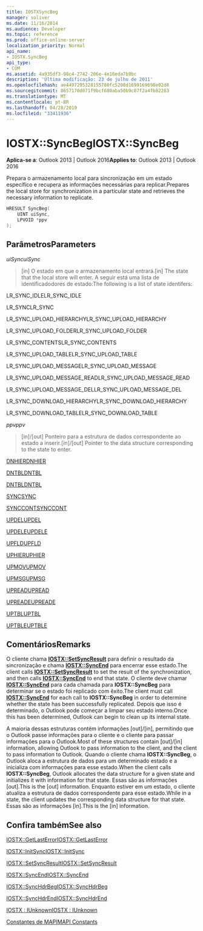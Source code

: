 ```yaml
---
title: IOSTXSyncBeg
manager: soliver
ms.date: 11/16/2014
ms.audience: Developer
ms.topic: reference
ms.prod: office-online-server
localization_priority: Normal
api_name:
- IOSTX.SyncBeg
api_type:
- COM
ms.assetid: 4a935df3-98c4-2742-206e-4e16eda7b9bc
description: 'Última modificação: 23 de julho de 2011'
ms.openlocfilehash: ae4497295328155780fc5208d1699169698e02d8
ms.sourcegitcommit: 8657170d071f9bcf680aba50b9c07f2a4fb82283
ms.translationtype: MT
ms.contentlocale: pt-BR
ms.lasthandoff: 04/28/2019
ms.locfileid: "33411936"
---
```

# <a name="iostxsyncbeg"></a><span data-ttu-id="b437f-103">IOSTX::SyncBeg</span><span class="sxs-lookup"><span data-stu-id="b437f-103">IOSTX::SyncBeg</span></span>

  
  
<span data-ttu-id="b437f-104">**Aplica-se a**: Outlook 2013 | Outlook 2016</span><span class="sxs-lookup"><span data-stu-id="b437f-104">**Applies to**: Outlook 2013 | Outlook 2016</span></span> 
  
<span data-ttu-id="b437f-105">Prepara o armazenamento local para sincronização em um estado específico e recupera as informações necessárias para replicar.</span><span class="sxs-lookup"><span data-stu-id="b437f-105">Prepares the local store for synchronization in a particular state and retrieves the necessary information to replicate.</span></span>
  
```cpp
HRESULT SyncBeg( 
    UINT uiSync, 
    LPVOID *ppv 
);
```

## <a name="parameters"></a><span data-ttu-id="b437f-106">Parâmetros</span><span class="sxs-lookup"><span data-stu-id="b437f-106">Parameters</span></span>

 <span data-ttu-id="b437f-107">_uiSync_</span><span class="sxs-lookup"><span data-stu-id="b437f-107">_uiSync_</span></span>
  
>  <span data-ttu-id="b437f-108">[in] O estado em que o armazenamento local entrará.</span><span class="sxs-lookup"><span data-stu-id="b437f-108">[in] The state that the local store will enter.</span></span> <span data-ttu-id="b437f-109">A seguir está uma lista de identificadodores de estado:</span><span class="sxs-lookup"><span data-stu-id="b437f-109">The following is a list of state identifers:</span></span> 
    
<span data-ttu-id="b437f-110">LR_SYNC_IDLE</span><span class="sxs-lookup"><span data-stu-id="b437f-110">LR_SYNC_IDLE</span></span>
  
> 
    
<span data-ttu-id="b437f-111">LR_SYNC</span><span class="sxs-lookup"><span data-stu-id="b437f-111">LR_SYNC</span></span>
  
> 
    
<span data-ttu-id="b437f-112">LR_SYNC_UPLOAD_HIERARCHY</span><span class="sxs-lookup"><span data-stu-id="b437f-112">LR_SYNC_UPLOAD_HIERARCHY</span></span>
  
> 
    
<span data-ttu-id="b437f-113">LR_SYNC_UPLOAD_FOLDER</span><span class="sxs-lookup"><span data-stu-id="b437f-113">LR_SYNC_UPLOAD_FOLDER</span></span>
  
> 
    
<span data-ttu-id="b437f-114">LR_SYNC_CONTENTS</span><span class="sxs-lookup"><span data-stu-id="b437f-114">LR_SYNC_CONTENTS</span></span>
  
> 
    
<span data-ttu-id="b437f-115">LR_SYNC_UPLOAD_TABLE</span><span class="sxs-lookup"><span data-stu-id="b437f-115">LR_SYNC_UPLOAD_TABLE</span></span>
  
> 
    
<span data-ttu-id="b437f-116">LR_SYNC_UPLOAD_MESSAGE</span><span class="sxs-lookup"><span data-stu-id="b437f-116">LR_SYNC_UPLOAD_MESSAGE</span></span>
  
> 
    
<span data-ttu-id="b437f-117">LR_SYNC_UPLOAD_MESSAGE_READ</span><span class="sxs-lookup"><span data-stu-id="b437f-117">LR_SYNC_UPLOAD_MESSAGE_READ</span></span>
  
> 
    
<span data-ttu-id="b437f-118">LR_SYNC_UPLOAD_MESSAGE_DEL</span><span class="sxs-lookup"><span data-stu-id="b437f-118">LR_SYNC_UPLOAD_MESSAGE_DEL</span></span>
  
> 
    
<span data-ttu-id="b437f-119">LR_SYNC_DOWNLOAD_HIERARCHY</span><span class="sxs-lookup"><span data-stu-id="b437f-119">LR_SYNC_DOWNLOAD_HIERARCHY</span></span>
  
> 
    
<span data-ttu-id="b437f-120">LR_SYNC_DOWNLOAD_TABLE</span><span class="sxs-lookup"><span data-stu-id="b437f-120">LR_SYNC_DOWNLOAD_TABLE</span></span>
  
> 
    
 <span data-ttu-id="b437f-121">_ppv_</span><span class="sxs-lookup"><span data-stu-id="b437f-121">_ppv_</span></span>
  
>  <span data-ttu-id="b437f-122">[in]/[out] Ponteiro para a estrutura de dados correspondente ao estado a inserir.</span><span class="sxs-lookup"><span data-stu-id="b437f-122">[in]/[out] Pointer to the data structure corresponding to the state to enter.</span></span> 
    
[<span data-ttu-id="b437f-123">DNHIER</span><span class="sxs-lookup"><span data-stu-id="b437f-123">DNHIER</span></span>](dnhier.md)
  
> 
    
[<span data-ttu-id="b437f-124">DNTBL</span><span class="sxs-lookup"><span data-stu-id="b437f-124">DNTBL</span></span>](dntbl.md)
  
> 
    
[<span data-ttu-id="b437f-125">DNTBL</span><span class="sxs-lookup"><span data-stu-id="b437f-125">DNTBL</span></span>](dntbl.md)
  
> 
    
[<span data-ttu-id="b437f-126">SYNC</span><span class="sxs-lookup"><span data-stu-id="b437f-126">SYNC</span></span>](sync.md)
  
> 
    
[<span data-ttu-id="b437f-127">SYNCCONT</span><span class="sxs-lookup"><span data-stu-id="b437f-127">SYNCCONT</span></span>](synccont.md)
  
> 
    
[<span data-ttu-id="b437f-128">UPDEL</span><span class="sxs-lookup"><span data-stu-id="b437f-128">UPDEL</span></span>](updel.md)
  
> 
    
[<span data-ttu-id="b437f-129">UPDELE</span><span class="sxs-lookup"><span data-stu-id="b437f-129">UPDELE</span></span>](updele.md)
  
> 
    
[<span data-ttu-id="b437f-130">UPFLD</span><span class="sxs-lookup"><span data-stu-id="b437f-130">UPFLD</span></span>](upfld.md)
  
> 
    
[<span data-ttu-id="b437f-131">UPHIER</span><span class="sxs-lookup"><span data-stu-id="b437f-131">UPHIER</span></span>](uphier.md)
  
> 
    
[<span data-ttu-id="b437f-132">UPMOV</span><span class="sxs-lookup"><span data-stu-id="b437f-132">UPMOV</span></span>](upmov.md)
  
> 
    
[<span data-ttu-id="b437f-133">UPMSG</span><span class="sxs-lookup"><span data-stu-id="b437f-133">UPMSG</span></span>](upmsg.md)
  
> 
    
[<span data-ttu-id="b437f-134">UPREAD</span><span class="sxs-lookup"><span data-stu-id="b437f-134">UPREAD</span></span>](upread.md)
  
> 
    
[<span data-ttu-id="b437f-135">UPREADE</span><span class="sxs-lookup"><span data-stu-id="b437f-135">UPREADE</span></span>](upreade.md)
  
> 
    
[<span data-ttu-id="b437f-136">UPTBL</span><span class="sxs-lookup"><span data-stu-id="b437f-136">UPTBL</span></span>](uptbl.md)
  
> 
    
[<span data-ttu-id="b437f-137">UPTBLE</span><span class="sxs-lookup"><span data-stu-id="b437f-137">UPTBLE</span></span>](uptble.md)
  
> 
    
## <a name="remarks"></a><span data-ttu-id="b437f-138">Comentários</span><span class="sxs-lookup"><span data-stu-id="b437f-138">Remarks</span></span>

<span data-ttu-id="b437f-139">O cliente chama **[IOSTX::SetSyncResult](iostx-setsyncresult.md)** para definir o resultado da sincronização e chama **[IOSTX::SyncEnd](iostx-syncend.md)** para encerrar esse estado.</span><span class="sxs-lookup"><span data-stu-id="b437f-139">The client calls **[IOSTX::SetSyncResult](iostx-setsyncresult.md)** to set the result of the synchronization, and then calls **[IOSTX::SyncEnd](iostx-syncend.md)** to end that state.</span></span> <span data-ttu-id="b437f-140">O cliente deve chamar **[IOSTX::SyncEnd](iostx-syncend.md)** para cada chamada para **IOSTX::SyncBeg** para determinar se o estado foi replicado com êxito.</span><span class="sxs-lookup"><span data-stu-id="b437f-140">The client must call **[IOSTX::SyncEnd](iostx-syncend.md)** for each call to **IOSTX::SyncBeg** in order to determine whether the state has been successfully replicated.</span></span> <span data-ttu-id="b437f-141">Depois que isso é determinado, o Outlook pode começar a limpar seu estado interno.</span><span class="sxs-lookup"><span data-stu-id="b437f-141">Once this has been determined, Outlook can begin to clean up its internal state.</span></span> 
  
<span data-ttu-id="b437f-142">A maioria dessas estruturas contém informações [out]/[in], permitindo que o Outlook passe informações para o cliente e o cliente para passar informações para o Outlook.</span><span class="sxs-lookup"><span data-stu-id="b437f-142">Most of these structures contain [out]/[in] information, allowing Outlook to pass information to the client, and the client to pass information to Outlook.</span></span> <span data-ttu-id="b437f-143">Quando o cliente chama **IOSTX::SyncBeg**, o Outlook aloca a estrutura de dados para um determinado estado e a inicializa com informações para esse estado.</span><span class="sxs-lookup"><span data-stu-id="b437f-143">When the client calls **IOSTX::SyncBeg**, Outlook allocates the data structure for a given state and initializes it with information for that state.</span></span> <span data-ttu-id="b437f-144">Essas são as informações [out].</span><span class="sxs-lookup"><span data-stu-id="b437f-144">This is the [out] information.</span></span> <span data-ttu-id="b437f-145">Enquanto estiver em um estado, o cliente atualiza a estrutura de dados correspondente para esse estado.</span><span class="sxs-lookup"><span data-stu-id="b437f-145">While in a state, the client updates the corresponding data structure for that state.</span></span> <span data-ttu-id="b437f-146">Essas são as informações [in].</span><span class="sxs-lookup"><span data-stu-id="b437f-146">This is the [in] information.</span></span> 
  
## <a name="see-also"></a><span data-ttu-id="b437f-147">Confira também</span><span class="sxs-lookup"><span data-stu-id="b437f-147">See also</span></span>



[<span data-ttu-id="b437f-148">IOSTX::GetLastError</span><span class="sxs-lookup"><span data-stu-id="b437f-148">IOSTX::GetLastError</span></span>](iostx-getlasterror.md)
  
[<span data-ttu-id="b437f-149">IOSTX::InitSync</span><span class="sxs-lookup"><span data-stu-id="b437f-149">IOSTX::InitSync</span></span>](iostx-initsync.md)
  
[<span data-ttu-id="b437f-150">IOSTX::SetSyncResult</span><span class="sxs-lookup"><span data-stu-id="b437f-150">IOSTX::SetSyncResult</span></span>](iostx-setsyncresult.md)
  
[<span data-ttu-id="b437f-151">IOSTX::SyncEnd</span><span class="sxs-lookup"><span data-stu-id="b437f-151">IOSTX::SyncEnd</span></span>](iostx-syncend.md)
  
[<span data-ttu-id="b437f-152">IOSTX::SyncHdrBeg</span><span class="sxs-lookup"><span data-stu-id="b437f-152">IOSTX::SyncHdrBeg</span></span>](iostx-synchdrbeg.md)
  
[<span data-ttu-id="b437f-153">IOSTX::SyncHdrEnd</span><span class="sxs-lookup"><span data-stu-id="b437f-153">IOSTX::SyncHdrEnd</span></span>](iostx-synchdrend.md)
  
[<span data-ttu-id="b437f-154">IOSTX : IUnknown</span><span class="sxs-lookup"><span data-stu-id="b437f-154">IOSTX : IUnknown</span></span>](iostxiunknown.md)


[<span data-ttu-id="b437f-155">Constantes de MAPI</span><span class="sxs-lookup"><span data-stu-id="b437f-155">MAPI Constants</span></span>](mapi-constants.md)

